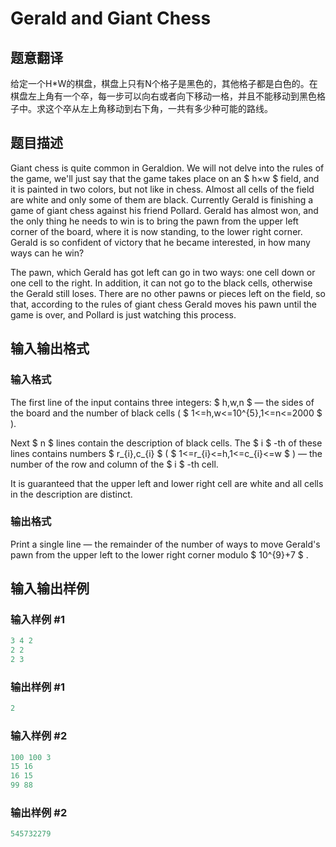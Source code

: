 # Gerald and Giant Chess

## 题意翻译

给定一个H*W的棋盘，棋盘上只有N个格子是黑色的，其他格子都是白色的。在棋盘左上角有一个卒，每一步可以向右或者向下移动一格，并且不能移动到黑色格子中。求这个卒从左上角移动到右下角，一共有多少种可能的路线。

## 题目描述

Giant chess is quite common in Geraldion. We will not delve into the rules of the game, we'll just say that the game takes place on an $ h×w $ field, and it is painted in two colors, but not like in chess. Almost all cells of the field are white and only some of them are black. Currently Gerald is finishing a game of giant chess against his friend Pollard. Gerald has almost won, and the only thing he needs to win is to bring the pawn from the upper left corner of the board, where it is now standing, to the lower right corner. Gerald is so confident of victory that he became interested, in how many ways can he win?

The pawn, which Gerald has got left can go in two ways: one cell down or one cell to the right. In addition, it can not go to the black cells, otherwise the Gerald still loses. There are no other pawns or pieces left on the field, so that, according to the rules of giant chess Gerald moves his pawn until the game is over, and Pollard is just watching this process.

## 输入输出格式

### 输入格式

The first line of the input contains three integers: $ h,w,n $ — the sides of the board and the number of black cells ( $ 1<=h,w<=10^{5},1<=n<=2000 $ ).

Next $ n $ lines contain the description of black cells. The $ i $ -th of these lines contains numbers $ r_{i},c_{i} $ ( $ 1<=r_{i}<=h,1<=c_{i}<=w $ ) — the number of the row and column of the $ i $ -th cell.

It is guaranteed that the upper left and lower right cell are white and all cells in the description are distinct.

### 输出格式

Print a single line — the remainder of the number of ways to move Gerald's pawn from the upper left to the lower right corner modulo $ 10^{9}+7 $ .

## 输入输出样例

### 输入样例 #1

```cpp
3 4 2
2 2
2 3

```
### 输出样例 #1

```cpp
2

```
### 输入样例 #2

```cpp
100 100 3
15 16
16 15
99 88

```
### 输出样例 #2

```cpp
545732279

```
